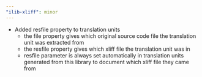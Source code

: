 ```yaml
---
"ilib-xliff": minor
---
```


- Added resfile property to translation units
  - the file property gives which original source
    code file the translation unit was extracted from
  - the resfile property gives which xliff file
    the translation unit was in
  - resfile parameter is always set automatically in
    translation units generated from this library
    to document which xliff file they came from

